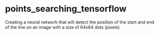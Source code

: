 # points_searching_tensorflow
 Creating a neural network that will detect the position of the start and end of the line on an image with a size of 64x64 dots (pixels).

